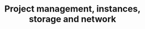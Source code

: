 ---
title: Project management, instances, storage and network
slug: public-cloud
excerpt: Utiliser le Cloud Public avec OVHcloud
sections: Premiers pas, Gestion de projets, Gestion depuis l'espace client, Gestion depuis Horizon, Gestion via OpenStack, Réseau, vRack, Stockage, Tutoriels, L'orchestration avec Heat d'OpenStack
order: 01
---
